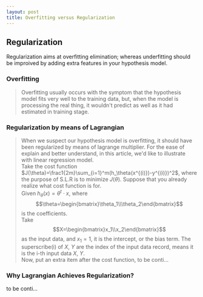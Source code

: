 ```yaml
---
layout: post
title: Overfitting versus Regularization
---
```


## Regularization
<p class="message">
Regularization aims at overfitting elimination; whereas underfitting should be improived by adding extra features in your hypothesis model.
</p>

### Overfitting

>Overfitting usually occurs with the symptom that the hypothesis model fits very well to the training data, but, when the model is processing the real thing, it wouldn't predict as well as it had estimated in training stage. 

### Regularization by means of Lagrangian

>When we suspect our hypothesis model is overfitting, it should have been regularized by means of lagrange multiplier.  For the ease of explain and better understand, in this article, we'd like to illustrate with linear regression model.  
>Take the cost function $J(\theta)=\frac1{2m}\sum_{i=1}^m(h_\theta(x^{(i)})-y^{(i)})^2$, where the purpose of S.L.R is to minimize $J(\theta)$.  Suppose that you already realize what cost function is for.  
>Given $h_\theta(x)=\theta^t\cdot x$, where $$\theta=\begin{bmatrix}\theta_1\\\theta_2\end{bmatrix}$$ is the coefficients.  
>Take $$X=\begin{bmatrix}x_1\\x_2\end{bmatrix}$$ as the input data, and $x_1=1$, it is the intercept, or the bias term.  The superscribe(i) of $X$, $Y$ are the index of the input data record, means it is the i-th input data $X$, $Y$.  
>Now, put an extra item after the cost function, to be conti...

### Why Lagrangian Achieves Regularization?

to be conti...
